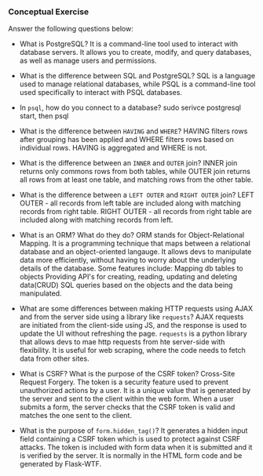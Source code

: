 ### Conceptual Exercise

Answer the following questions below:

- What is PostgreSQL?
It is a command-line tool used to interact with database servers. It allows you to create, modify, and query databases, as well as manage users and permissions.

- What is the difference between SQL and PostgreSQL?
SQL is a language used to manage relational databases, while PSQL is a command-line tool used specifically to interact with PSQL databases.

- In `psql`, how do you connect to a database?
sudo serivce postgresql start, then psql
- What is the difference between `HAVING` and `WHERE`?
HAVING filters rows after grouping has been applied and WHERE filters rows based on individual rows. HAVING is aggregated and WHERE is not.

- What is the difference between an `INNER` and `OUTER` join?
INNER join returns only commons rows from both tables, while OUTER join returns all rows from at least one table, and matching rows from the other table. 

- What is the difference between a `LEFT OUTER` and `RIGHT OUTER` join?
LEFT OUTER - all records from left table are included along with matching records from right table.
RIGHT OUTER - all records from right table are included along with matching records from left. 

- What is an ORM? What do they do?
ORM stands for Object-Relational Mapping. It is a programming technique that maps between a relational database and an object-oriented langauge. It allows devs to manipulate data more efficiently, without having to worry about the underlying details of the database.
Some features include: 
Mapping db tables to objects
Providing API's for creating, reading, updating and deleting data(CRUD)
SQL queries based on the objects and the data being manipulated. 

- What are some differences between making HTTP requests using AJAX 
  and from the server side using a library like `requests`?
AJAX requests are initiated from the client-side using JS, and the response is used to update the UI without refreshing the page.
`requests` is a python library that allows devs to mae http requests from hte server-side with flexibility. It is useful for web scraping, where the code needs to fetch data from other sites. 

- What is CSRF? What is the purpose of the CSRF token?
Cross-Site Request Forgery. The token is a security feature used to prevent unauthorized actions by a user. It is a unique value that is generated by the server and sent to the client within the web form. When a user submits a form, the server checks that the CSRF token is valid and matches the one sent to the client. 

- What is the purpose of `form.hidden_tag()`?
It generates a hidden input field containing a CSRF token which is used to protect against CSRF attacks. The token is included with form data when it is submitted and it is verified by the server. It is normally in the HTML form code and be generated by Flask-WTF.
